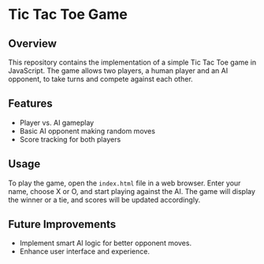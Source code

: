 # Tic Tac Toe Game

## Overview

This repository contains the implementation of a simple Tic Tac Toe game in JavaScript. The game allows two players, a human player and an AI opponent, to take turns and compete against each other.

## Features

- Player vs. AI gameplay
- Basic AI opponent making random moves
- Score tracking for both players

## Usage

To play the game, open the `index.html` file in a web browser. Enter your name, choose X or O, and start playing against the AI. The game will display the winner or a tie, and scores will be updated accordingly.

## Future Improvements

- Implement smart AI logic for better opponent moves.
- Enhance user interface and experience.

